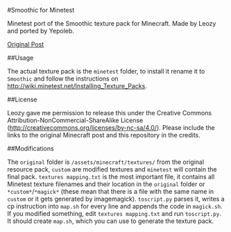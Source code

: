#Smoothic for Minetest

Minetest port of the Smoothic texture pack for Minecraft.
Made by Leozy and ported by Yepoleb. 

[Original Post](http://www.planetminecraft.com/texture_pack/smoothic/)

##Usage

The actual texture pack is the `minetest` folder, to install it rename it to `Smoothic` 
and follow the instructions on http://wiki.minetest.net/Installing_Texture_Packs.

##License

Leozy gave me permission to release this under the Creative Commons Attribution-NonCommercial-ShareAlike License 
(http://creativecommons.org/licenses/by-nc-sa/4.0/). Please include the links to the original Minecraft post and 
this repository in the credits.

##Modifications

The `original` folder is `/assets/minecraft/textures/` from the original resource pack, 
`custom` are modified textures and `minetest` will contain the final pack. 
`textures mapping.txt` is the most important file, it contains all Minetest texture filenames 
and their location in the `original` folder or `*custom*`/`*magick*` 
(these mean that there is a file with the same name in `custom` or it gets generated by imagemagick). 
`toscript.py` parses it, writes a cp instruction into `map.sh` for every line 
and appends the code in `magick.sh`. If you modified something, edit `textures mapping.txt` 
and run `toscript.py`. It should create `map.sh`, which you can use to generate the texture pack.
